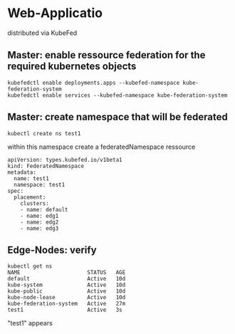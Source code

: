 # Web-Applicatio
distributed via KubeFed

## Master: enable ressource federation for the required kubernetes objects
```
kubefedctl enable deployments.apps --kubefed-namespace kube-federation-system
kubefedctl enable services --kubefed-namespace kube-federation-system
```

## Master: create namespace that will be federated
```
kubectl create ns test1
```
within this namespace create a federatedNamespace ressource
```
apiVersion: types.kubefed.io/v1beta1
kind: FederatedNamespace
metadata:
  name: test1
  namespace: test1
spec:
  placement:
    clusters:
    - name: default
    - name: edg1
    - name: edg2
    - name: edg3
```
## Edge-Nodes: verify
```
kubectl get ns
NAME                     STATUS   AGE
default                  Active   10d
kube-system              Active   10d
kube-public              Active   10d
kube-node-lease          Active   10d
kube-federation-system   Active   27m
test1                    Active   3s
```
"test1" appears



